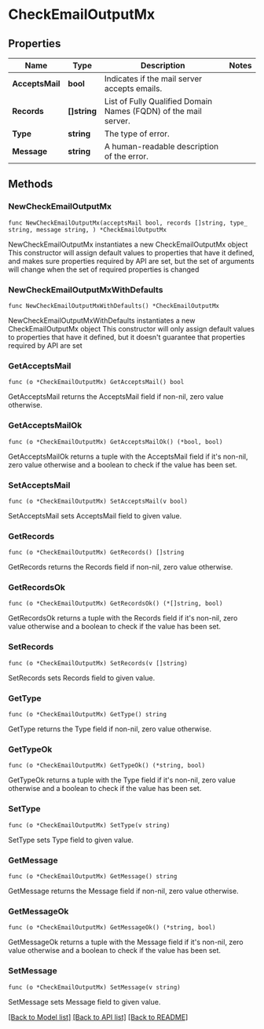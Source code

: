 # CheckEmailOutputMx

## Properties

Name | Type | Description | Notes
------------ | ------------- | ------------- | -------------
**AcceptsMail** | **bool** | Indicates if the mail server accepts emails. | 
**Records** | **[]string** | List of Fully Qualified Domain Names (FQDN) of the mail server. | 
**Type** | **string** | The type of error. | 
**Message** | **string** | A human-readable description of the error. | 

## Methods

### NewCheckEmailOutputMx

`func NewCheckEmailOutputMx(acceptsMail bool, records []string, type_ string, message string, ) *CheckEmailOutputMx`

NewCheckEmailOutputMx instantiates a new CheckEmailOutputMx object
This constructor will assign default values to properties that have it defined,
and makes sure properties required by API are set, but the set of arguments
will change when the set of required properties is changed

### NewCheckEmailOutputMxWithDefaults

`func NewCheckEmailOutputMxWithDefaults() *CheckEmailOutputMx`

NewCheckEmailOutputMxWithDefaults instantiates a new CheckEmailOutputMx object
This constructor will only assign default values to properties that have it defined,
but it doesn't guarantee that properties required by API are set

### GetAcceptsMail

`func (o *CheckEmailOutputMx) GetAcceptsMail() bool`

GetAcceptsMail returns the AcceptsMail field if non-nil, zero value otherwise.

### GetAcceptsMailOk

`func (o *CheckEmailOutputMx) GetAcceptsMailOk() (*bool, bool)`

GetAcceptsMailOk returns a tuple with the AcceptsMail field if it's non-nil, zero value otherwise
and a boolean to check if the value has been set.

### SetAcceptsMail

`func (o *CheckEmailOutputMx) SetAcceptsMail(v bool)`

SetAcceptsMail sets AcceptsMail field to given value.


### GetRecords

`func (o *CheckEmailOutputMx) GetRecords() []string`

GetRecords returns the Records field if non-nil, zero value otherwise.

### GetRecordsOk

`func (o *CheckEmailOutputMx) GetRecordsOk() (*[]string, bool)`

GetRecordsOk returns a tuple with the Records field if it's non-nil, zero value otherwise
and a boolean to check if the value has been set.

### SetRecords

`func (o *CheckEmailOutputMx) SetRecords(v []string)`

SetRecords sets Records field to given value.


### GetType

`func (o *CheckEmailOutputMx) GetType() string`

GetType returns the Type field if non-nil, zero value otherwise.

### GetTypeOk

`func (o *CheckEmailOutputMx) GetTypeOk() (*string, bool)`

GetTypeOk returns a tuple with the Type field if it's non-nil, zero value otherwise
and a boolean to check if the value has been set.

### SetType

`func (o *CheckEmailOutputMx) SetType(v string)`

SetType sets Type field to given value.


### GetMessage

`func (o *CheckEmailOutputMx) GetMessage() string`

GetMessage returns the Message field if non-nil, zero value otherwise.

### GetMessageOk

`func (o *CheckEmailOutputMx) GetMessageOk() (*string, bool)`

GetMessageOk returns a tuple with the Message field if it's non-nil, zero value otherwise
and a boolean to check if the value has been set.

### SetMessage

`func (o *CheckEmailOutputMx) SetMessage(v string)`

SetMessage sets Message field to given value.



[[Back to Model list]](../README.md#documentation-for-models) [[Back to API list]](../README.md#documentation-for-api-endpoints) [[Back to README]](../README.md)


